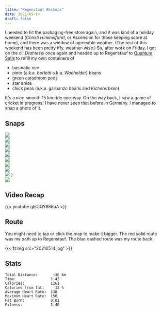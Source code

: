 ```yaml
---
title: "Regenstauf Restock"
date: 2021-05-14
draft: false
---
```

I needed to hit the packaging-free store again, and it was kind of a holiday weekend (*Christi Himmelfahrt*, or Ascension for those keeping score at home), and there was a window of agreeable weather.  (The rest of this weekend has been pretty iffy, weather-wise.)  So, after work on Friday, I got on the ol' *Drahtesel* once again and headed up to Regenstauf to [Quantum Satis](https://www.quantum-satis.de/) to refill my own containers of 

+ basmatic rice
+ pinto (a.k.a. *borlotti* a.k.a. *Wacholder*) beans
+ green caradmom pods
+ star anise
+ chick peas (a.k.a. garbanzo beans and *Kichererbsen*)

It's a nice smooth 15 km ride one-way.  On the way back, I saw a game of cricket in progress!  I have never seen that before in Germany.  I managed to snap a photo of it.


## Snaps


![](snaps/IMG210514-160531F.JPG)  
![](snaps/IMG210514-160859F.JPG)  
![](snaps/IMG_20210514_163312268_s.jpg)  
![](snaps/IMG210514-171307F.JPG)  
![](snaps/IMG_20210514_171309632_s.jpg)  
![](snaps/IMG_20210514_173041828_HDR_s.jpg)  
![](snaps/IMG_20210514_173124211_s.jpg)  
![](snaps/IMG210514-173153F.JPG)  
![](snaps/IMG_20210514_173854504_s.jpg)  )  
![](snaps/IMG_20210514_174341341_BURST000_COVER_TOP_s.jpg)  




## Video Recap

{{< youtube gbOiQY886uA >}}


## Route
You might need to tap or click the map to make it bigger.  The red solid route was my path up to Regenstauf.  The blue dashed route was my route back.  

{{< fzimg src="20210514.jpg" >}}

## Stats

```
Total Distance:       ~30 km 
Time:                1:42 
Calories:            1261 
Calories from fat:     13 %
Average Heart Rate:  138 
Maximum Heart Rate:  158
Fat Burn:            0:02 
Fitness:             1:40
```

